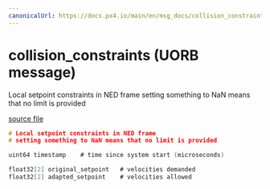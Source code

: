 ```yaml
---
canonicalUrl: https://docs.px4.io/main/en/msg_docs/collision_constraints
---
```


# collision_constraints (UORB message)

Local setpoint constraints in NED frame
setting something to NaN means that no limit is provided

[source file](https://github.com/PX4/PX4-Autopilot/blob/release/1.13/msg/collision_constraints.msg)

```c
# Local setpoint constraints in NED frame
# setting something to NaN means that no limit is provided

uint64 timestamp	# time since system start (microseconds)

float32[2] original_setpoint   # velocities demanded
float32[2] adapted_setpoint    # velocities allowed

```
